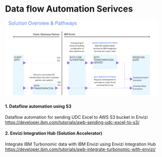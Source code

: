 # Data flow Automation Serivces

<img src="images/01-data-flow-automation.png">


####  1. Dataflow automation using S3
Dataflow automation for sending UDC Excel to AWS S3 bucket in Envizi
https://developer.ibm.com/tutorials/awb-sending-udc-excel-to-s3/


#### 2. Envizi Integration Hub (Solution Accelerator)

Integrate IBM Turbonomic data with IBM Envizi using Envizi Integration Hub
https://developer.ibm.com/tutorials/awb-integrate-turbonomic-with-envizi/